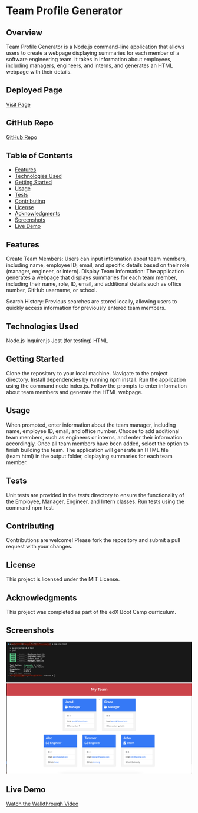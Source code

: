 # Team Profile Generator
## Overview
Team Profile Generator is a Node.js command-line application that allows users to create a webpage displaying summaries for each member of a software engineering team. It takes in information about employees, including managers, engineers, and interns, and generates an HTML webpage with their details.
## Deployed Page

[Visit Page](https://aysegulozen.github.io/Team-Profile-Generator/)

## GitHub Repo

[GitHub Repo](https://github.com/Aysegulozen/Team-Profile-Generator)

## Table of Contents
- [Features](#features) 
- [Technologies Used](#technologies-used)
- [Getting Started](#getting-started)
- [Usage](#usage)
- [Tests](#tests)
- [Contributing](#contributing)
- [License](#license)
- [Acknowledgments](#acknowledgments)
- [Screenshots](#screenshots)
- [Live Demo](#live-demo)

## Features
Create Team Members: Users can input information about team members, including name, employee ID, email, and specific details based on their role (manager, engineer, or intern).
Display Team Information: The application generates a webpage that displays summaries for each team member, including their name, role, ID, email, and additional details such as office number, GitHub username, or school.

Search History: Previous searches are stored locally, allowing users to quickly access information for previously entered team members.

## Technologies Used
Node.js
Inquirer.js
Jest (for testing)
HTML

## Getting Started
Clone the repository to your local machine.
Navigate to the project directory.
Install dependencies by running npm install.
Run the application using the command node index.js.
Follow the prompts to enter information about team members and generate the HTML webpage.

## Usage
When prompted, enter information about the team manager, including name, employee ID, email, and office number.
Choose to add additional team members, such as engineers or interns, and enter their information accordingly.
Once all team members have been added, select the option to finish building the team.
The application will generate an HTML file (team.html) in the output folder, displaying summaries for each team member.

## Tests
Unit tests are provided in the _tests_ directory to ensure the functionality of the Employee, Manager, Engineer, and Intern classes.
Run tests using the command npm test.

## Contributing
Contributions are welcome! Please fork the repository and submit a pull request with your changes.

## License
This project is licensed under the MIT License.

## Acknowledgments
This project was completed as part of the edX Boot Camp curriculum.

## Screenshots
![Npm Run Test Result](./assets/Screenshot-run-test.png)
![Node.js Result](./assets/Screenshot-node-js.png)

## Live Demo
[Watch the Walkthrough Video](https://drive.google.com/file/d/1-NVojZAZ7cskYmevGEN8QaVkpIPwkMx8/view?usp=sharing)

